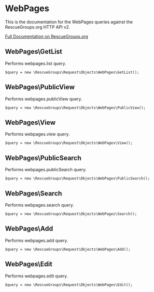 # WebPages

This is the documentation for the WebPages queries against the RescueGroups.org HTTP API v2.

[Full Documentation on RescueGroups.org](https://userguide.rescuegroups.org/display/APIDG/Object+definitions#Objectdefinitions-webpages)

## WebPages\GetList

Performs webpages.list query.

    $query = new \RescueGroups\Request\Objects\WebPages\GetList();


## WebPages\PublicView

Performs webpages.publicView query.

    $query = new \RescueGroups\Request\Objects\WebPages\PublicView();


## WebPages\View

Performs webpages.view query.

    $query = new \RescueGroups\Request\Objects\WebPages\View();


## WebPages\PublicSearch

Performs webpages.publicSearch query.

    $query = new \RescueGroups\Request\Objects\WebPages\PublicSearch();


## WebPages\Search

Performs webpages.search query.

    $query = new \RescueGroups\Request\Objects\WebPages\Search();


## WebPages\Add

Performs webpages.add query.

    $query = new \RescueGroups\Request\Objects\WebPages\Add();


## WebPages\Edit

Performs webpages.edit query.

    $query = new \RescueGroups\Request\Objects\WebPages\Edit();


